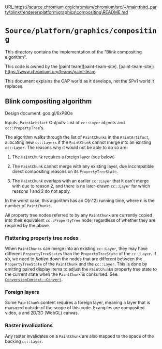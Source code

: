 URL:https://source.chromium.org/chromium/chromium/src/+/main:third_party\blink\renderer\platform\graphics\compositing\README.md
# `Source/platform/graphics/compositing`

This directory contains the implementation of the "Blink compositing algorithm".

This code is owned by the [paint team][paint-team-site].
[paint-team-site]: https://www.chromium.org/teams/paint-team

This document explains the CAP world as it develops, not the SPv1 world it
replaces.

## Blink compositing algorithm

Design document: goo.gl/6xP8Oe

Inputs: `PaintArtifact`
Outputs: List of `cc::Layer` objects and `cc::PropertyTree`'s.

The algorithm walks through the list of `PaintChunks` in the `PaintArtifact`,
allocating new `cc::Layers` if the `PaintChunk` cannot merge into an existing
`cc::Layer`. The reasons why it would not be able to do so are:

1. The `PaintChunk` requires a foreign layer (see below)

2. The `PaintChunk` cannot merge with any existing layer, due incompatible
direct compositing reasons on its `PropertyTreeState`.

3. The `PaintChunk` overlaps with an earlier `cc::Layer` that it can't merge with
due to reason 2, and there is no later-drawn `cc::Layer` for which reasons 1 and
2 do not apply.

In the worst case, this algorithm has an O(n^2) running time, where n is the
number of `PaintChunks`.

All property tree nodes referred to by any `PaintChunk` are currently copied
into their equivalent `cc::PropertyTree` node, regardless of whether they are
required by the above.

### Flattening property tree nodes

When `PaintChunks` can merge into an existing `cc::Layer`, they may have
different `PropertyTreeState`s than the `PropertyTreeState` of the `cc::Layer`.
If so, we need to *flatten* down the nodes that are different between the
`PropertyTreeState` of the `PaintChunk` and the `cc::Layer`. This is done by
emitting paired display items to adjust the `PaintChunk`s property tree state
to the current state when the `PaintChunk` is consumed. See:
[`ConversionContext::Convert`](compositing/PaintChunksToCcLayer.cpp).

### Foreign layers

Some `PaintChunk` content requires a foreign layer, meaning a layer that is
managed outside of the scope of this code. Examples are composited video, a
and 2D/3D (WebGL) canvas.

### Raster invalidations

Any raster invalidates on a `PaintChunk` are also mapped to the space of the
backing `cc::Layer`.
